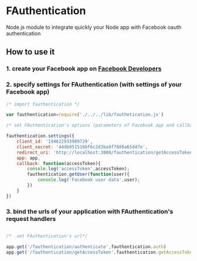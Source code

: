 # FAuthentication


Node.js module to integrate quickly your Node app with Facebook oauth authentication



## How to use it

### 1. create your Facebook app on [Facebook Developers](https://developers.facebook.com/apps)

### 2. specify settings for FAuthentication (with settings of your Facebook app)

```js
/* import fauthentication */

var fauthentication=require('./../../lib/fauthetication.js')

/* set FAuthentication's options (parameters of Facebook app and callbacks) */

fauthentication.settings({
    client_id: '194622933989729',
    client_secret: '44db9515168f6c2d3ba9f7689a65d47e',
    redirect_uri: 'http://localhost:3000/fauthentication/getAccessToken',
    app: app,
    callback: function(accessToken){
        console.log('accessToken',accessToken);
        fauthentication.getUser(function(user){
            console.log('Facebook user data',user);
        })
    }
})
```


### 3. bind the urls of your application with FAuthentication's request handlers 

```js

/*  set FAuthentication's url*/

app.get('/fauthentication/authenticate',fauthentication.auth)
app.get('/fauthentication/getAccessToken',fauthentication.getAccessToken)

``` 


